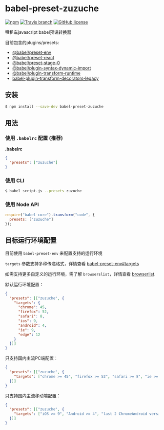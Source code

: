 # babel-preset-zuzuche

[![npm](https://img.shields.io/npm/v/babel-preset-zuzuche.svg)](https://www.npmjs.com/package/babel-preset-zuzuche)
[![Travis branch](https://img.shields.io/travis/zuzucheFE/babel-preset-zuzuche/master.svg)](https://travis-ci.org/zuzucheFE/babel-preset-zuzuche)
[![GitHub license](https://img.shields.io/badge/license-MIT-blue.svg)](https://raw.githubusercontent.com/kidney/babel-preset-zuzuche/master/LICENSE)

租租车javascript babel预设转换器

目前包含的plugins/presets:

 - [@babel/preset-env](https://www.npmjs.com/package/@babel/preset-env)
 - [@babel/preset-react](https://www.npmjs.com/package/@babel/preset-react)
 - [@babel/preset-stage-0](https://www.npmjs.com/package/@babel/preset-stage-0)
 - [@babel/plugin-syntax-dynamic-import](https://www.npmjs.com/package/@babel/plugin-syntax-dynamic-import)
 - [@babel/plugin-transform-runtime](https://www.npmjs.com/package/@babel/plugin-transform-runtime)
 - [babel-plugin-transform-decorators-legacy](https://www.npmjs.com/package/babel-plugin-transform-decorators-legacy)




## 安装

```sh
$ npm install --save-dev babel-preset-zuzuche
```

## 用法

### 使用 `.babelrc` 配置 (推荐)

**.babelrc**

```json
{
  "presets": ["zuzuche"]
}
```

### 使用 CLI

```sh
$ babel script.js --presets zuzuche
```

### 使用 Node API

```javascript
require("babel-core").transform("code", {
  presets: ["zuzuche"]
});
```


## 目标运行环境配置

目前使用 `babel-preset-env` 来配置支持的运行环境

`targets` 参数支持多种传递格式，详情查看 [babel-preset-env#targets](https://github.com/babel/babel/tree/master/packages/babel-preset-env)

如需支持更多自定义的运行环境，需了解 `browserslist`，详情查看 [browserlist](https://github.com/ai/browserslist).

默认运行环境配置：

```json
{
  "presets": [["zuzuche", {
    "targets": {
      "chrome": 45,
      "firefox": 52,
      "safari": 8,
      "ios": 9,
      "android": 4,
      "ie": 9,
      "edge": 12
    }
  }]]
}
```

只支持国内主流PC端配置：
```json
{
  "presets": [["zuzuche", {
    "targets": ["chrome >= 45", "firefox >= 52", "safari >= 8", "ie >= 9", "edge >= 12"]
  }]]
}
```



只支持国内主流移动端配置：
```json
{
  "presets": [["zuzuche", {
    "targets": ["iOS >= 9", "Android >= 4", "last 2 ChromeAndroid versions"]
  }]]
}
```

